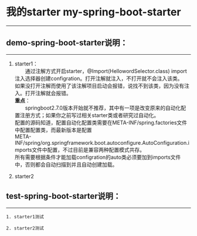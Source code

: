 # 我的starter my-spring-boot-starter
___
## demo-spring-boot-starter说明：  
___
1. starter1：  
    &ensp;&ensp;&ensp;&ensp;通过注解方式开启starter，@Import(HellowordSelector.class) import注入选择器创建configration。打开注解就注入，不打开就不会注入该类。  
    如果没打开注解而使用了该注解项目启动会报错，说找不到该类，因为没有注入。打开注解就会报错。  
    **重点**：  
    &ensp;&ensp;&ensp;&ensp;springboot2.7.0版本开始就不推荐，其中有一项是改变原来的自动化配置注册方式；如果你之前写过相关starter类或者研究过自动化。  
    配置的源码知道，配置自动化配置类需要在META-INF/spring.factories文件中配置配置类，而最新版本是配置  
    META-INF/spring/org.springframework.boot.autoconfigure.AutoConfiguration.imports文件中配置，不过目前是兼容两种配置模式共存。  
    所有需要根据条件才能加载configration的auto类必须要加到imports文件中，否则都会自动扫描到并且自动创建加载。  
            
2. starter2 
    
## test-spring-boot-starter说明：  
___
    
    1. starter1测试  
    
    2. starter2测试  
